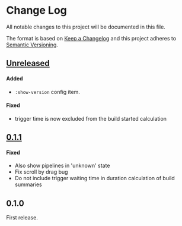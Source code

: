 # Change Log
All notable changes to this project will be documented in this file.

The format is based on [Keep a Changelog](http://keepachangelog.com/)
and this project adheres to [Semantic Versioning](http://semver.org/).

## [Unreleased]

#### Added
- `:show-version` config item.

#### Fixed 
- trigger time is now excluded from the build started calculation

## [0.1.1]

#### Fixed
- Also show pipelines in 'unknown' state
- Fix scroll by drag bug
- Do not include trigger waiting time in duration calculation of build summaries

## 0.1.0
First release.

[Unreleased]: https://github.com/sroidl/lambda-ui/compare/lambdaui-0.1.1...HEAD
[0.1.1]: https://github.com/sroidl/lambda-ui/compare/lambdaui-0.1.0...lambdaui-0.1.1
